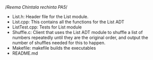 /*Reema Chintala
rechinta
PA5*/


- List.h: Header file for the List module.
- List.cpp: This contains all the functions for the List ADT
- ListTest.cpp: Tests for List module
- Shuffle.c: Client that uses the List ADT module to shuffle a list of numbers repeatedly until they are the original order, and output the number of shuffles needed for this to happen.
- Makefile: makefile builds the executables 
- README.md